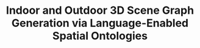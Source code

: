 ---
title: "Indoor and Outdoor 3D Scene Graph Generation via Language-Enabled Spatial Ontologies"
authors: "Jared Strader, Nathan Hughes, William Chen, Alberto Speranzon, Luca Carlone"
venue: "IEEE Robotics and Automation Letters (RA-L)"
year: "2024"
status: "journal"
arxiv: "https://arxiv.org/abs/2312.11713"
official_link: ""
doi: ""
volume: "N/A"
number: "N/A"
pages: ""
publisher: ""
month: ""
address: ""
type: "journal"
school: "N/A"
awards: ""
notes: ""
include_on_website: true
image: ""
links_to_code: ""
links_to_video: ""
links_to_website: ""
collection: publications
permalink: /publication/2024-strader-indoorOutdoor
---